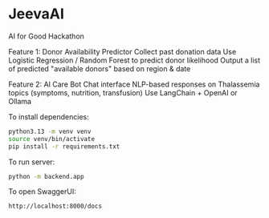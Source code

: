 # JeevaAI
AI for Good Hackathon

Feature 1: Donor Availability Predictor
Collect past donation data
Use Logistic Regression / Random Forest to predict donor likelihood
Output a list of predicted "available donors" based on region & date

Feature 2: AI Care Bot
Chat interface
NLP-based responses on Thalassemia topics (symptoms, nutrition, transfusion)
Use LangChain + OpenAI or Ollama 


To install dependencies:
```bash
python3.13 -m venv venv
source venv/bin/activate
pip install -r requirements.txt
```

To run server:
```bash
python -m backend.app
```

To open SwaggerUI:
```bash
http://localhost:8000/docs
```
